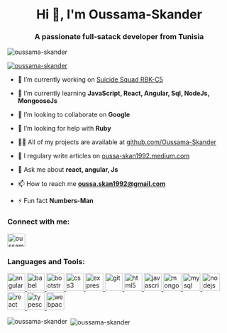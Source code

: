 <h1 align="center">Hi 👋, I'm Oussama-Skander</h1>
<h3 align="center">A passionate full-satack developer from Tunisia</h3>

<p align="left"> <img src="https://komarev.com/ghpvc/?username=oussama-skander&label=Profile%20views&color=0e75b6&style=flat" alt="oussama-skander" /> </p>

<p align="left"> <a href="https://github.com/ryo-ma/github-profile-trophy"><img src="https://github-profile-trophy.vercel.app/?username=oussama-skander" alt="oussama-skander" /></a> </p>

- 🔭 I’m currently working on [Suicide Squad RBK-C5](https://github.com/suicide-squad-c5/Jippi_v2)

- 🌱 I’m currently learning **JavaScript, React, Angular, Sql, NodeJs, MongooseJs**

- 👯 I’m looking to collaborate on **Google**

- 🤝 I’m looking for help with **Ruby**

- 👨‍💻 All of my projects are available at [github.com/Oussama-Skander](github.com/Oussama-Skander)

- 📝 I regulary write articles on [oussa-skan1992.medium.com](https://oussa-skan1992.medium.com/)

- 💬 Ask me about **react, angular, Js**

- 📫 How to reach me **oussa.skan1992@gmail.com**

- ⚡ Fun fact **Numbers-Man**

<p align="left">
<h3 align="left">Connect with me:</h3>
<a href="https://fb.com/oussamaskander123" target="blank"><img align="center" src="https://cdn.jsdelivr.net/npm/simple-icons@3.0.1/icons/facebook.svg" alt="oussamaskander123" height="30" width="40" /></a>
</p>

<h3 align="left">Languages and Tools:</h3>
<p align="left"> <a href="https://angular.io" target="_blank"> <img src="https://devicons.github.io/devicon/devicon.git/icons/angularjs/angularjs-original.svg" alt="angularjs" width="40" height="40"/> </a> <a href="https://babeljs.io/" target="_blank"> <img src="https://www.vectorlogo.zone/logos/babeljs/babeljs-icon.svg" alt="babel" width="40" height="40"/> </a> <a href="https://getbootstrap.com" target="_blank"> <img src="https://devicons.github.io/devicon/devicon.git/icons/bootstrap/bootstrap-plain.svg" alt="bootstrap" width="40" height="40"/> </a> <a href="https://www.w3schools.com/css/" target="_blank"> <img src="https://devicons.github.io/devicon/devicon.git/icons/css3/css3-original-wordmark.svg" alt="css3" width="40" height="40"/> </a> <a href="https://expressjs.com" target="_blank"> <img src="https://devicons.github.io/devicon/devicon.git/icons/express/express-original-wordmark.svg" alt="express" width="40" height="40"/> </a> <a href="https://git-scm.com/" target="_blank"> <img src="https://www.vectorlogo.zone/logos/git-scm/git-scm-icon.svg" alt="git" width="40" height="40"/> </a> <a href="https://www.w3.org/html/" target="_blank"> <img src="https://devicons.github.io/devicon/devicon.git/icons/html5/html5-original-wordmark.svg" alt="html5" width="40" height="40"/> </a> <a href="https://developer.mozilla.org/en-US/docs/Web/JavaScript" target="_blank"> <img src="https://devicons.github.io/devicon/devicon.git/icons/javascript/javascript-original.svg" alt="javascript" width="40" height="40"/> </a> <a href="https://www.mongodb.com/" target="_blank"> <img src="https://devicons.github.io/devicon/devicon.git/icons/mongodb/mongodb-original-wordmark.svg" alt="mongodb" width="40" height="40"/> </a> <a href="https://www.mysql.com/" target="_blank"> <img src="https://devicons.github.io/devicon/devicon.git/icons/mysql/mysql-original-wordmark.svg" alt="mysql" width="40" height="40"/> </a> <a href="https://nodejs.org" target="_blank"> <img src="https://devicons.github.io/devicon/devicon.git/icons/nodejs/nodejs-original-wordmark.svg" alt="nodejs" width="40" height="40"/> </a> <a href="https://reactjs.org/" target="_blank"> <img src="https://devicons.github.io/devicon/devicon.git/icons/react/react-original-wordmark.svg" alt="react" width="40" height="40"/> </a> <a href="https://www.typescriptlang.org/" target="_blank"> <img src="https://devicons.github.io/devicon/devicon.git/icons/typescript/typescript-original.svg" alt="typescript" width="40" height="40"/> </a> <a href="https://webpack.js.org" target="_blank"> <img src="https://devicons.github.io/devicon/devicon.git/icons/webpack/webpack-original.svg" alt="webpack" width="40" height="40"/> </a> </p>

<p><img align="left" src="https://github-readme-stats.vercel.app/api/top-langs/?username=oussama-skander&layout=compact" alt="oussama-skander" /></p>

<p>&nbsp;<img align="center" src="https://github-readme-stats.vercel.app/api?username=oussama-skander&show_icons=true" alt="oussama-skander" /></p>
